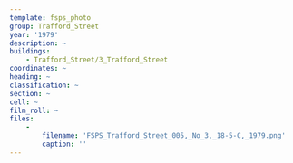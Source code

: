 ```yaml
---
template: fsps_photo
group: Trafford_Street
year: '1979'
description: ~
buildings:
    - Trafford_Street/3_Trafford_Street
coordinates: ~
heading: ~
classification: ~
section: ~
cell: ~
film_roll: ~
files:
    -
        filename: 'FSPS_Trafford_Street_005,_No_3,_18-5-C,_1979.png'
        caption: ''
---
```

